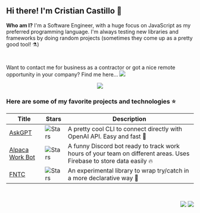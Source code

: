 
## Hi there! I'm Cristian Castillo 👋

**Who am I?** I'm a Software Engineer, with a huge focus on JavaScript as my preferred programming language. I'm always testing new libraries and frameworks by doing random projects (sometimes they come up as a pretty good tool! ⚗)

<br/>

<p>
  Want to contact me for business as a contractor or got a nice remote opportunity in your company? Find me here...
  <a href="https://www.linkedin.com/in/cristiancastillonavarro/" >
    <img src="https://img.shields.io/badge/-Linkedin-blue?style=flat-square&logo=linkedin">
  </a>
</p>

<p align="center">
  <img src="https://github-stats-alpha.vercel.app/api?username=ccastillo06&cc=010409&tc=fff&ic=2ea043&bc=2ea043" />
</p>

### Here are some of my favorite projects and technologies ⭐

|Title | Stars | Description |
|--|--|--|
[AskGPT](https://github.com/Ccastillo06/askgpt) | <img alt="Stars" src="https://img.shields.io/github/stars/Ccastillo06/askgpt"/> | A pretty cool CLI to connect directly with OpenAI API. Easy and fast 🚀 |
[Alpaca Work Bot](https://github.com/Ccastillo06/alpaca-work-bot) | <img alt="Stars" src="https://img.shields.io/github/stars/Ccastillo06/alpaca-work-bot"/> | A funny Discord bot ready to track work hours of your team on different areas. Uses Firebase to store data easily 🔥 |
[FNTC](https://github.com/Ccastillo06/fntc) | <img alt="Stars" src="https://img.shields.io/github/stars/Ccastillo06/fntc"/> | An experimental library to wrap try/catch in a more declarative way 💭 |

<br/>

<p align="right">
  <img src="http://github-profile-summary-cards.vercel.app/api/cards/productive-time?username=ccastillo06&theme=github_dark&utcOffset=1" />
  <img src="http://github-profile-summary-cards.vercel.app/api/cards/most-commit-language?username=ccastillo06&theme=github_dark" />
</p>

